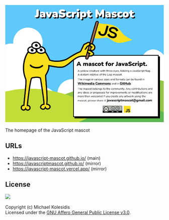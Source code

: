 ![Screenshot](./screenshot-01.png)

The homepage of the JavaScript mascot

## URLs

- <https://javascript-mascot.github.io/> (main)
- <https://javascriptmascot.github.io/> (mirror)
- <https://javascript-mascot.vercel.app/> (mirror)

## License

<a href="https://www.gnu.org/licenses/agpl-3.0.html"><img src="https://upload.wikimedia.org/wikipedia/commons/0/06/AGPLv3_Logo.svg" height="100px" /></a>

Copyright (c) Michael Kolesidis<br>
Licensed under the [GNU Affero General Public License v3.0](https://www.gnu.org/licenses/agpl-3.0.html).
